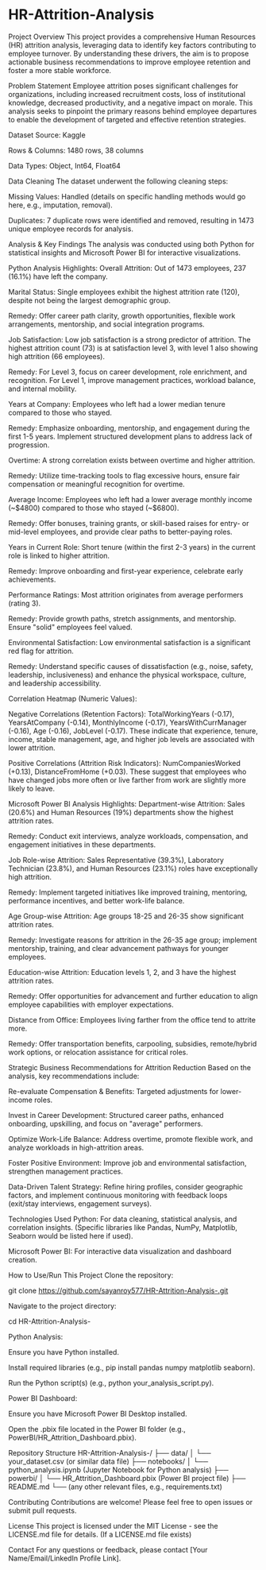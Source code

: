 # HR-Attrition-Analysis
Project Overview
This project provides a comprehensive Human Resources (HR) attrition analysis, leveraging data to identify key factors contributing to employee turnover. By understanding these drivers, the aim is to propose actionable business recommendations to improve employee retention and foster a more stable workforce.

Problem Statement
Employee attrition poses significant challenges for organizations, including increased recruitment costs, loss of institutional knowledge, decreased productivity, and a negative impact on morale. This analysis seeks to pinpoint the primary reasons behind employee departures to enable the development of targeted and effective retention strategies.

Dataset
Source: Kaggle

Rows & Columns: 1480 rows, 38 columns

Data Types: Object, Int64, Float64

Data Cleaning
The dataset underwent the following cleaning steps:

Missing Values: Handled (details on specific handling methods would go here, e.g., imputation, removal).

Duplicates: 7 duplicate rows were identified and removed, resulting in 1473 unique employee records for analysis.

Analysis & Key Findings
The analysis was conducted using both Python for statistical insights and Microsoft Power BI for interactive visualizations.

Python Analysis Highlights:
Overall Attrition: Out of 1473 employees, 237 (16.1%) have left the company.

Marital Status: Single employees exhibit the highest attrition rate (120), despite not being the largest demographic group.

Remedy: Offer career path clarity, growth opportunities, flexible work arrangements, mentorship, and social integration programs.

Job Satisfaction: Low job satisfaction is a strong predictor of attrition. The highest attrition count (73) is at satisfaction level 3, with level 1 also showing high attrition (66 employees).

Remedy: For Level 3, focus on career development, role enrichment, and recognition. For Level 1, improve management practices, workload balance, and internal mobility.

Years at Company: Employees who left had a lower median tenure compared to those who stayed.

Remedy: Emphasize onboarding, mentorship, and engagement during the first 1-5 years. Implement structured development plans to address lack of progression.

Overtime: A strong correlation exists between overtime and higher attrition.

Remedy: Utilize time-tracking tools to flag excessive hours, ensure fair compensation or meaningful recognition for overtime.

Average Income: Employees who left had a lower average monthly income (~\$4800) compared to those who stayed (~\$6800).

Remedy: Offer bonuses, training grants, or skill-based raises for entry- or mid-level employees, and provide clear paths to better-paying roles.

Years in Current Role: Short tenure (within the first 2-3 years) in the current role is linked to higher attrition.

Remedy: Improve onboarding and first-year experience, celebrate early achievements.

Performance Ratings: Most attrition originates from average performers (rating 3).

Remedy: Provide growth paths, stretch assignments, and mentorship. Ensure "solid" employees feel valued.

Environmental Satisfaction: Low environmental satisfaction is a significant red flag for attrition.

Remedy: Understand specific causes of dissatisfaction (e.g., noise, safety, leadership, inclusiveness) and enhance the physical workspace, culture, and leadership accessibility.

Correlation Heatmap (Numeric Values):

Negative Correlations (Retention Factors): TotalWorkingYears (-0.17), YearsAtCompany (-0.14), MonthlyIncome (-0.17), YearsWithCurrManager (-0.16), Age (-0.16), JobLevel (-0.17). These indicate that experience, tenure, income, stable management, age, and higher job levels are associated with lower attrition.

Positive Correlations (Attrition Risk Indicators): NumCompaniesWorked (+0.13), DistanceFromHome (+0.03). These suggest that employees who have changed jobs more often or live farther from work are slightly more likely to leave.

Microsoft Power BI Analysis Highlights:
Department-wise Attrition: Sales (20.6%) and Human Resources (19%) departments show the highest attrition rates.

Remedy: Conduct exit interviews, analyze workloads, compensation, and engagement initiatives in these departments.

Job Role-wise Attrition: Sales Representative (39.3%), Laboratory Technician (23.8%), and Human Resources (23.1%) roles have exceptionally high attrition.

Remedy: Implement targeted initiatives like improved training, mentoring, performance incentives, and better work-life balance.

Age Group-wise Attrition: Age groups 18-25 and 26-35 show significant attrition rates.

Remedy: Investigate reasons for attrition in the 26-35 age group; implement mentorship, training, and clear advancement pathways for younger employees.

Education-wise Attrition: Education levels 1, 2, and 3 have the highest attrition rates.

Remedy: Offer opportunities for advancement and further education to align employee capabilities with employer expectations.

Distance from Office: Employees living farther from the office tend to attrite more.

Remedy: Offer transportation benefits, carpooling, subsidies, remote/hybrid work options, or relocation assistance for critical roles.

Strategic Business Recommendations for Attrition Reduction
Based on the analysis, key recommendations include:

Re-evaluate Compensation & Benefits: Targeted adjustments for lower-income roles.

Invest in Career Development: Structured career paths, enhanced onboarding, upskilling, and focus on "average" performers.

Optimize Work-Life Balance: Address overtime, promote flexible work, and analyze workloads in high-attrition areas.

Foster Positive Environment: Improve job and environmental satisfaction, strengthen management practices.

Data-Driven Talent Strategy: Refine hiring profiles, consider geographic factors, and implement continuous monitoring with feedback loops (exit/stay interviews, engagement surveys).

Technologies Used
Python: For data cleaning, statistical analysis, and correlation insights. (Specific libraries like Pandas, NumPy, Matplotlib, Seaborn would be listed here if used).

Microsoft Power BI: For interactive data visualization and dashboard creation.

How to Use/Run This Project
Clone the repository:

git clone https://github.com/sayanroy577/HR-Attrition-Analysis-.git

Navigate to the project directory:

cd HR-Attrition-Analysis-

Python Analysis:

Ensure you have Python installed.

Install required libraries (e.g., pip install pandas numpy matplotlib seaborn).

Run the Python script(s) (e.g., python your_analysis_script.py).

Power BI Dashboard:

Ensure you have Microsoft Power BI Desktop installed.

Open the .pbix file located in the Power BI folder (e.g., PowerBI/HR_Attrition_Dashboard.pbix).

Repository Structure
HR-Attrition-Analysis-/
├── data/
│   └── your_dataset.csv  (or similar data file)
├── notebooks/
│   └── python_analysis.ipynb (Jupyter Notebook for Python analysis)
├── powerbi/
│   └── HR_Attrition_Dashboard.pbix (Power BI project file)
├── README.md
└── (any other relevant files, e.g., requirements.txt)

Contributing
Contributions are welcome! Please feel free to open issues or submit pull requests.

License
This project is licensed under the MIT License - see the LICENSE.md file for details. (If a LICENSE.md file exists)

Contact
For any questions or feedback, please contact [Your Name/Email/LinkedIn Profile Link].
